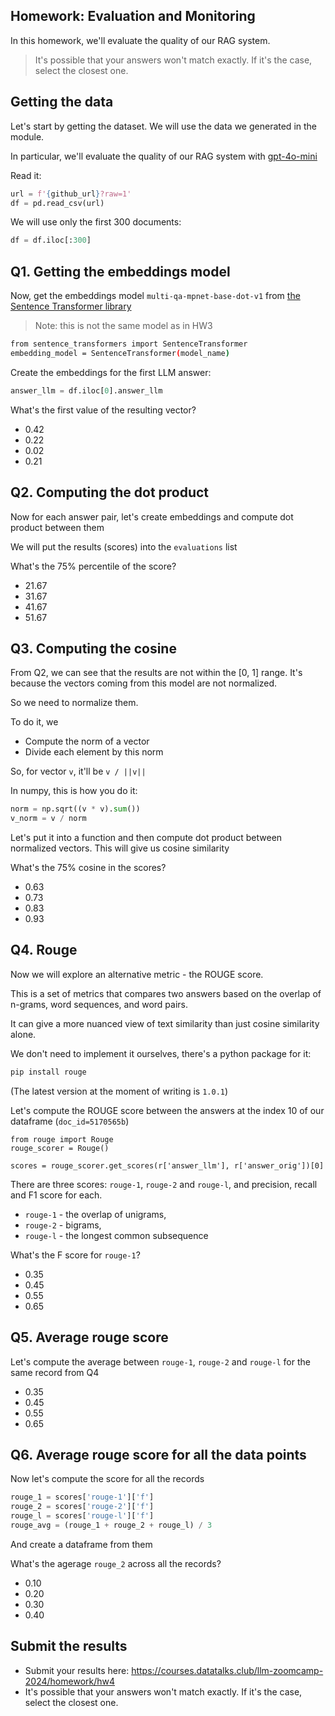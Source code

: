 ## Homework: Evaluation and Monitoring

In this homework, we'll evaluate the quality of our RAG system.

> It's possible that your answers won't match exactly. If it's the case, select the closest one.
> 

## Getting the data

Let's start by getting the dataset. We will use the data we generated in the module.

In particular, we'll evaluate the quality of our RAG system
with [gpt-4o-mini](https://github.com/DataTalksClub/llm-zoomcamp/blob/main/04-monitoring/data/results-gpt4o-mini.csv)

Read it:

```python
url = f'{github_url}?raw=1'
df = pd.read_csv(url)

```

We will use only the first 300 documents:

```python
df = df.iloc[:300]

```

## Q1. Getting the embeddings model

Now, get the embeddings model `multi-qa-mpnet-base-dot-v1` from
[the Sentence Transformer library](https://www.sbert.net/docs/sentence_transformer/pretrained_models.html#model-overview)

> Note: this is not the same model as in HW3
> 

```bash
from sentence_transformers import SentenceTransformer
embedding_model = SentenceTransformer(model_name)

```

Create the embeddings for the first LLM answer:

```python
answer_llm = df.iloc[0].answer_llm

```

What's the first value of the resulting vector?

- 0.42
- 0.22
- 0.02
- 0.21

## Q2. Computing the dot product

Now for each answer pair, let's create embeddings and compute dot product between them

We will put the results (scores) into the `evaluations` list

What's the 75% percentile of the score?

- 21.67
- 31.67
- 41.67
- 51.67

## Q3. Computing the cosine

From Q2, we can see that the results are not within the [0, 1] range. It's because the vectors coming from this model are not normalized.

So we need to normalize them.

To do it, we

- Compute the norm of a vector
- Divide each element by this norm

So, for vector `v`, it'll be `v / ||v||`

In numpy, this is how you do it:

```python
norm = np.sqrt((v * v).sum())
v_norm = v / norm

```

Let's put it into a function and then compute dot product
between normalized vectors. This will give us cosine similarity

What's the 75% cosine in the scores?

- 0.63
- 0.73
- 0.83
- 0.93

## Q4. Rouge

Now we will explore an alternative metric - the ROUGE score.

This is a set of metrics that compares two answers based on the overlap of n-grams, word sequences, and word pairs.

It can give a more nuanced view of text similarity than just cosine similarity alone.

We don't need to implement it ourselves, there's a python package for it:

```bash
pip install rouge

```

(The latest version at the moment of writing is `1.0.1`)

Let's compute the ROUGE score between the answers at the index 10 of our dataframe (`doc_id=5170565b`)

```
from rouge import Rouge
rouge_scorer = Rouge()

scores = rouge_scorer.get_scores(r['answer_llm'], r['answer_orig'])[0]

```

There are three scores: `rouge-1`, `rouge-2` and `rouge-l`, and precision, recall and F1 score for each.

- `rouge-1` - the overlap of unigrams,
- `rouge-2` - bigrams,
- `rouge-l` - the longest common subsequence

What's the F score for `rouge-1`?

- 0.35
- 0.45
- 0.55
- 0.65

## Q5. Average rouge score

Let's compute the average between `rouge-1`, `rouge-2` and `rouge-l` for the same record from Q4

- 0.35
- 0.45
- 0.55
- 0.65

## Q6. Average rouge score for all the data points

Now let's compute the score for all the records

```python
rouge_1 = scores['rouge-1']['f']
rouge_2 = scores['rouge-2']['f']
rouge_l = scores['rouge-l']['f']
rouge_avg = (rouge_1 + rouge_2 + rouge_l) / 3

```

And create a dataframe from them

What's the agerage `rouge_2` across all the records?

- 0.10
- 0.20
- 0.30
- 0.40

## Submit the results

- Submit your results here: https://courses.datatalks.club/llm-zoomcamp-2024/homework/hw4
- It's possible that your answers won't match exactly. If it's the case, select the closest one.